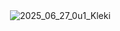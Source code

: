   　　　　　     　　　　　  ![2025_06_27_0u1_Kleki](https://github.com/user-attachments/assets/faced640-ef15-4fca-9691-7e9499cebbfc)
